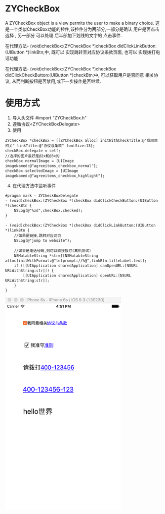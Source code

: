 # ZYCheckBox

A ZYCheckBox object is a view permits the user to make a binary choice.
这是一个类似CheckBox功能的控件,该控件分为两部分,一部分是确认 用户是否点击选择 , 另一部分 可以处理 后半部加下划线的文字的 点击事件.

在代理方法- (void)checkBox:(ZYCheckBox *)checkBox didClickLinkButton:(UIButton *)linkBtn;中,
既可以 实现跳转至对应协议条款页面, 也可以 实现拨打电话功能

在代理方法- (void)checkBox:(ZYCheckBox *)checkBox didClickCheckButton:(UIButton *)checkBtn;中,
可以获取用户是否同意 相关协议, 从而判断按钮是否禁用,或下一步操作是否继续.


# 使用方式
1. 导入头文件 #import "ZYCheckBox.h"
2. 遵循协议\<ZYCheckBoxDelegate\>
3. 使用
```
ZYCheckBox *checkBox = [[ZYCheckBox alloc] initWithCheckTitle:@"我同意相关" linkTitle:@"协议与条款" fontSize:13];
checkBox.delegate = self;
//选择的图片最好是@2x和@3x的
checkBox.normalImage = [UIImage imageNamed:@"agreeitems_checkbox_normal"];
checkBox.selectedImage = [UIImage imageNamed:@"agreeitems_checkbox_highlight"];
```
4. 在代理方法中监听事件
```
#pragma mark - ZYCheckBoxDelegate
- (void)checkBox:(ZYCheckBox *)checkBox didClickCheckButton:(UIButton *)checkBtn {
    NSLog(@"%zd",checkBox.checked);
}

- (void)checkBox:(ZYCheckBox *)checkBox didClickLinkButton:(UIButton *)linkBtn {
    //如果是链接,跳转对应网页
    NSLog(@"jump to website");
    
    //如果是电话号码,则可以直接拨打(真机测试)
    NSMutableString *str=[[NSMutableString alloc]initWithFormat:@"telprompt://%@",linkBtn.titleLabel.text];
    if ([[UIApplication sharedApplication] canOpenURL:[NSURL URLWithString:str]]) {
        [[UIApplication sharedApplication] openURL:[NSURL URLWithString:str]];
    }
}
```
![image](https://github.com/zhiyuanFan/ZYCheckBox/raw/master/Demo.png)
